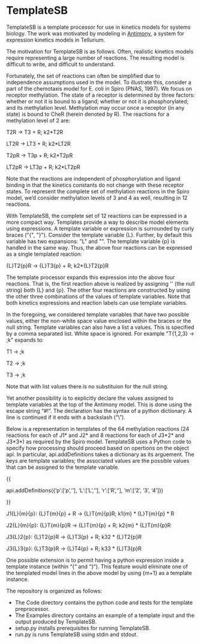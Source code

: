 # TemplateSB
TemplateSB is a template processor 
for use in kinetics models for systems biology.
The work was motivated by modeling in [Antimony](http://antimony.sourceforge.net/), a system for expression kinetics models in Tellurium.

The motivation for TemplateSB is as follows. Often, realistic kinetics models require representing a large number of reactions. The resulting model is difficult to write, and difficult to understand.

Fortunately, the set of reactions can often be simplified due to independence assumptions used in the model. 
To illustrate this, consider a part of the chemotaxis model for E. coli in Spiro (PNAS, 1997). 
We focus on receptor methylation. The state of a receptor is determined by three factors: whether or not it is bound to a ligand; whether or not it is phosphorylated; and its methylation level. Methylation may occur once a receptor (in any state) is bound to CheR (herein denoted by R). The reactions for a methylation level of 2 are:

  T2R -> T3 + R; k2\*T2R
  
  LT2R -> LT3 + R; k2\*LT2R
  
  T2pR -> T3p + R; k2\*T2pR
  
  LT2pR -> LT3p + R; k2\*LT2pR
  
Note that the reactions are independent of phosphorylation and ligand binding in that the kinetics constants do not change with these receptor states. To represent the complete set of methylation reactions in the Spiro model, we’d consider methylation levels of 3 and 4 as well, resulting in 12 reactions.

With TemplateSB, the complete set of 12 reactions can be expressed in a more compact way. 
Templates provide a way to describe model elements using expressions.
A template variable or expression is surrounded by curly braces ("{", "}").
Consider the template variable {L}.
Further, by default this variable has two expansions: "L" and "".
The template variable {p} is handled in the same way.
Thus, the above four reactions can be expressed as a single templated reaction:

{L}T2{p}R -> {L}T3{p} + R; k2\*{L}T2{p}R

The template processor expands this expression into the above four reactions.
That is, the first reaction above is realized by assigning '' (the null string) both {L} and {p}. 
The other four reactions are constructed by using the other three combinations of the values of template variables. Note that both kinetics expressions and reaction labels can use template variables.

In the foregoing, we considered template variables that have two possible values, either the non-white space value
enclosed within the braces or the null string.
Template variables can also have a list a values. 
This is specified by a comma separated list. White space is ignored.
For example "T{1,2,3} -> ;k" expands to:

  T1 -> ;k
  
  T2 -> ;k
  
  T3 -> ;k
  
Note that with list values there is no substituion for the null string.

Yet another possibility is to explicitly declare
the values assigned to template variables at the top of the Antimony model.
This is done using the escape string “#!”. The declaration has the syntax of a python dictionary. 
A line is continued if it ends with a backslash (“\”).

Below is a representation in templates of the 64 methylation 
reactions (24 reactions for each of
J1\* and J2\* and 8 reactions for each of 
J3\*2\* and J3\*3\*) as required by the Spiro model.
TemplateSB uses a Python code to specify how processing should proceed
based on opertions on the object api.
In particular, api.addDefinitions takes a dictionary as its arguement.
The keys are template variables; the associated values are the possible
values that can be assigned to the template variable.

  <p>{{

   api.addDefinitions({‘p’:[‘p’,‘’], ‘L’:[‘L’,‘’], ‘r’:[‘R’,‘’], ‘m’:[‘2’, ‘3’, ‘4’]})

   }}
 
  J1{L}{m}{p}: {L}T{m}{p} + R -> {L}T{m}{p}R; k1{m} \* {L}T{m}{p} \* R
  
  J2{L}{m}{p}: {L}T{m}{p}R -> {L}T{m}{p} + R; k2{m} \* {L}T{m}{p}R
  
  J3{L}2{p}: {L}T2{p}R -> {L}T3{p} + R; k32 \* {L}T2{p}R
  
  J3{L}3{p}: {L}T3{p}R -> {L}T4{p} + R; k33 \* {L}T3{p}R

One possible extension is to permit having a python expression inside a template instance (within “{“ and “}”). This feature would eliminate one of the templated model lines in the above model by using {m+1} as a template instance.

The repository is organized as follows:

*  The Code directory contains the python code and tests for the template preprocessor.
*  The Examples directory contains an example of a template input and the output produced by TemplateSB.
*  setup.py installs prerequisites for running TemplateSB.
*  run.py is runs TemplateSB using stdin and stdout.
